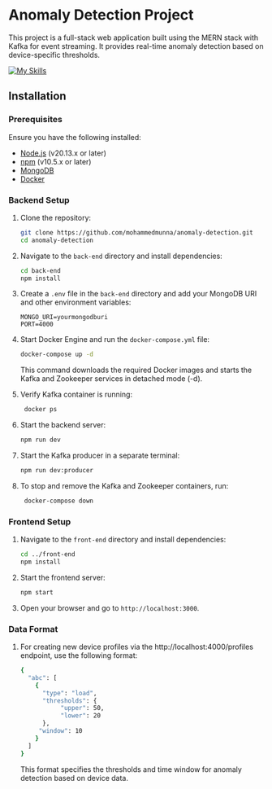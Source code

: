# Anomaly Detection Project

This project is a full-stack web application built using the MERN stack with Kafka for event streaming. It provides real-time anomaly detection based on device-specific thresholds.

[![My Skills](https://skillicons.dev/icons?i=mongodb,express,react,nodejs,kafka,docker)](https://skillicons.dev)

## Installation

### Prerequisites

Ensure you have the following installed:

- [Node.js](https://nodejs.org/en) (v20.13.x or later)
- [npm](https://nodejs.org/en) (v10.5.x or later)
- [MongoDB](https://www.mongodb.com/)
- [Docker](https://www.docker.com/products/docker-desktop/)

### Backend Setup

1. Clone the repository:
    ```bash
    git clone https://github.com/mohammedmunna/anomaly-detection.git
    cd anomaly-detection
    ```

2. Navigate to the `back-end` directory and install dependencies:
    ```bash
    cd back-end
    npm install
    ```

3. Create a `.env` file in the `back-end` directory and add your MongoDB URI and other environment variables:
    ```
    MONGO_URI=yourmongodburi
    PORT=4000
    ```
    
4. Start Docker Engine and run the `docker-compose.yml` file:
    ```bash
    docker-compose up -d
    ```
    This command downloads the required Docker images and starts the Kafka and Zookeeper services in detached mode (-d).

5. Verify Kafka container is running:
   ```bash
    docker ps
    ```
   
6. Start the backend server:
    ```bash
    npm run dev
    ```
    
7. Start the Kafka producer in a separate terminal:
    ```bash
    npm run dev:producer
    ```
    
8. To stop and remove the Kafka and Zookeeper containers, run:
   ```bash
    docker-compose down
    ```

### Frontend Setup

1. Navigate to the `front-end` directory and install dependencies:
    ```bash
    cd ../front-end
    npm install
    ```

3. Start the frontend server:
    ```bash
    npm start
    ```

4. Open your browser and go to `http://localhost:3000`.

### Data Format

1. For creating new device profiles via the http://localhost:4000/profiles endpoint, use the following format:
   
   ```bash
   {
     "abc": [
       {
         "type": "load",
         "thresholds": {
    	      "upper": 50,
    	      "lower": 20
         },
  	    "window": 10
       }
     ]
   }
    ```
   This format specifies the thresholds and time window for anomaly detection based on device data.
